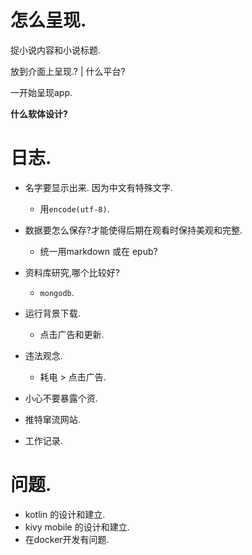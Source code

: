 
# 怎么呈现.

捉小说内容和小说标题.

放到介面上呈现.? | 什么平台? 

一开始呈现app.

**什么软体设计?**

# 日志.

- 名字要显示出来. 因为中文有特殊文字.
    - 用`encode(utf-8)`.

- 数据要怎么保存?才能使得后期在观看时保持美观和完整.  
    - 统一用markdown 或在 epub?

- 资料库研究,哪个比较好? 
    - `mongodb`.

- 运行背景下载.
    - 点击广告和更新.

- 违法观念.
    - 耗电 > 点击广告.

- 小心不要暴露个资.

- 推特窜流网站.

- 工作记录.

# 问题.

- kotlin 的设计和建立.
- kivy mobile 的设计和建立.
- 在docker开发有问题.